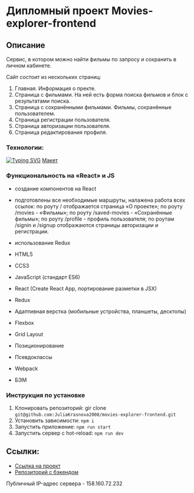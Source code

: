 # Дипломный проект Movies-explorer-frontend

## Описание

Сервис, в котором можно найти фильмы по запросу и сохранить в личном кабинете.

Сайт состоит из нескольких страниц:

1. Главная. Информация о пректе.
2. Страница с фильмами. На ней есть форма поиска фильмов и блок с результатами поиска.
3. Страница с сохранёнными фильмами. Фильмы, сохранённые пользователем.
4. Страница регистрации пользователя.
5. Страница авторизации пользователя.
6. Страница редактирования профиля.

### Технологии:

[![Typing SVG](https://readme-typing-svg.demolab.com?font=Inter&size=18&pause=1000&color=3456F3&multiline=true&width=600&height=30&lines=%D0%93%D0%B5%D0%BD%D0%B5%D1%80%D0%B0%D1%86%D0%B8%D1%8F+%D0%BC%D0%B0%D0%BA%D0%B5%D1%82%D0%B0+%D0%B2+Figma)](https://git.io/typing-svg)
[Макет](https://disk.yandex.ru/d/LWM0cOjQIQgkUw)

### Функциональность на «React» и JS

- создание компонентов на React
- подготовлены все необходимые маршруты, налажена работа всех ссылок:
  по роуту / отображается страница «О проекте»;
  по роуту /movies - «Фильмы»;
  по роуту /saved-movies - «Сохранённые фильмы»;
  по роуту /profile - профиль пользователя;
  по роутам /signin и /signup отображаются страницы авторизации и регистрации.
- использование Redux

- HTML5
- CCS3
- JavaScript (стандарт ES6)
- React (Create React App, портирование разметки в JSX)
- Redux
- Адаптивная верстка (мобильные устройства, планшеты, десктопы)
- Flexbox
- Grid Layout
- Позиционирование
- Псевдоклассы
- Webpack
- БЭМ

### Инструкция по установке

1. Клонировать репозиторий: gir clone
   `git@github.com:JuliaKrasnova2008/movies-explorer-frontend.git`
2. Установить зависимости:
   `npm i`
3. Запустить приложение:
   `npm run start`
4. Запустить сервер с hot-reload:
   `npm run dev`

## Ссылки:

- [Ссылка на проект](https://krasnova.nomoredomains.rocks)
- [Репозиторий с бэкендом](https://github.com/JuliaKrasnova2008/movies-explorer-api.git)

Публичный IP-адрес сервера - 158.160.72.232
